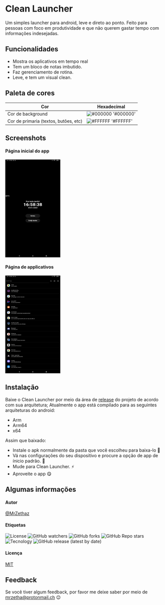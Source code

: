
# Clean Launcher
Um simples launcher para android, leve e direto ao ponto. Feito para pessoas com foco em produtividade e que não querem gastar tempo com informações indesejadas.


## Funcionalidades

- Mostra os aplicativos em tempo real
- Tem um bloco de notas imbutido.
- Faz gerenciamento de rotina.
- Leve, e tem um visual clean.

## Paleta de cores

| Cor               | Hexadecimal                                                |
| ----------------- | ---------------------------------------------------------------- |
| Cor de background     | ![#000000](https://placehold.co/15x15/000000/000000.png) '#000000' |
| Cor de primaria (textos, butões, etc) | ![#FFFFFF](https://placehold.co/15x15/FFFFFF/FFFFFF.png) '#FFFFFF'|

## Screenshots
#### Página inicial do app
<img src="resources/print1.jpg" height=311 width=175>

#### Página de applicativos
<img src="resources/print2.jpg" height=311 width=175>



## Instalação

Baixe o Clean Launcher por meio da área de [release](https://github.com/MrZethaz/cleanlauncher/releases) do projeto de acordo com sua arquitetura;
Atualmente o app está compilado para as seguintes arquiteturas do android:
- Arm
- Arm64
- x64

Assim que baixado:
- Instale o apk normalmente da pasta que você escolheu para baixa-lo 📁
- Vá nas configurações do seu dispositivo e procure a opção de app de ínicio padrão. 📱
- Mude para Clean Launcher. ⚡
- Aproveite o app 😋

## Algumas informações
#### Autor
[@MrZethaz](https://github.com/MrZethaz)

#### Etiquetas
![License](https://img.shields.io/github/license/MrZethaz/cleanlauncher)
![GitHub watchers](https://img.shields.io/github/watchers/MrZethaz/cleanlauncher)
![GitHub forks](https://img.shields.io/github/forks/MrZethaz/cleanlauncher)
![GitHub Repo stars](https://img.shields.io/github/stars/MrZethaz/cleanlauncher)
![Tecnology](https://img.shields.io/badge/Made%20in-flutter-blue)
![GitHub release (latest by date)](https://img.shields.io/github/v/release/MrZethaz/cleanlauncher)
#### Licença

[MIT](https://choosealicense.com/licenses/mit/)


## Feedback

Se você tiver algum feedback, por favor me deixe saber por meio de mrzetha@protonmail.ch 😉
